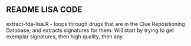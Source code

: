 ## README LISA CODE

extract-fda-lisa.R - loops through drugs that are in the Clue Repositioning Database, and extracts signatures for them. Will start by trying to get exemplar 
                     signatures, then high quality, then any. 
